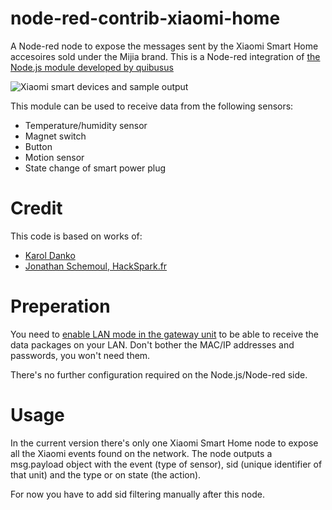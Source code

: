 # node-red-contrib-xiaomi-home
A Node-red node to expose the messages sent by the Xiaomi Smart Home accesoires sold under the Mijia brand. This is a Node-red integration of [the Node.js module developed by quibusus](https://github.com/quibusus/node-xiaomi-smart-home)

![Xiaomi smart devices and sample output](https://raw.githubusercontent.com/timmmmmmmmm/node-red-contrib-xiaomi-home/master/xiaomi.jpg)

This module can be used to receive data from the following sensors:
* Temperature/humidity sensor
* Magnet switch
* Button
* Motion sensor
* State change of smart power plug

# Credit
This code is based on works of:
* [Karol Danko](https://github.com/quibusus/node-xiaomi-smart-home)
* [Jonathan Schemoul, HackSpark.fr](https://github.com/jon1012/mihome)

# Preperation
You need to [enable LAN mode in the gateway unit](https://www.domoticz.com/wiki/Xiaomi_Gateway_(Aqara)#Adding_the_Xiaomi_Gateway_to_Domoticz) to be able to receive the data packages on your LAN. Don't bother the MAC/IP addresses and passwords, you won't need them.

There's no further configuration required on the Node.js/Node-red side.

# Usage
In the current version there's only one Xiaomi Smart Home node to expose all the Xiaomi events found on the network. The node outputs a msg.payload object with the event (type of sensor), sid (unique identifier of that unit) and the type or on state (the action).

For now you have to add sid filtering manually after this node.

